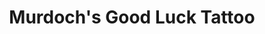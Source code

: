 ---
title: "Murdoch's Good Luck Tattoo"
url: /sallynoggin/murdochs-good-luck-tattoo/
shop: tattoo
---